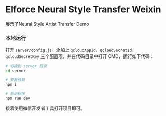 # Elforce Neural Style Transfer Weixin

展示了Neural Style Artist Transfer Demo

### 本地运行

打开 `server/config.js`，添加上 `qcloudAppId`，`qcloudSecretId`，`qcloudSecretKey` 三个配置项，并在代码目录中打开 CMD，运行如下代码：

```bash
# 切换到 server 目录
cd server

# 安装依赖
npm i

# 启动程序
npm run dev
```

接着使用微信开发者工具打开项目即可。
